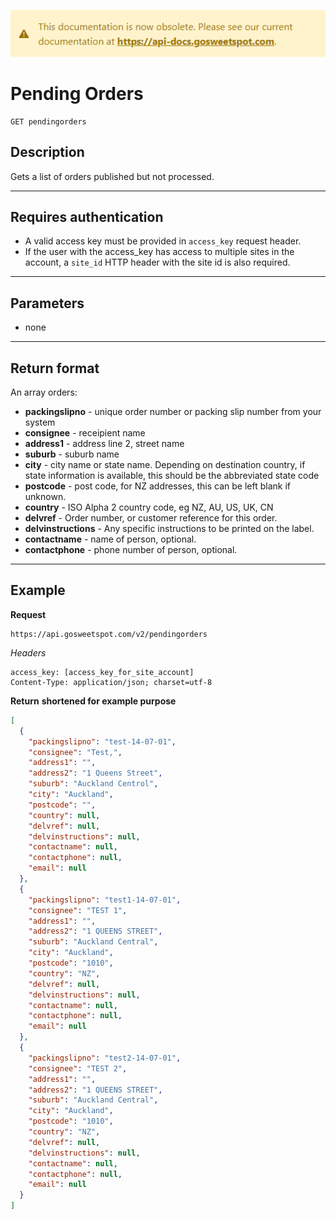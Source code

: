 [![](../obsolete-banner.png)](https://api-docs.gosweetspot.com/)

# Pending Orders

    GET pendingorders

## Description
Gets a list of orders published but not processed.

***

## Requires authentication
* A valid access key must be provided in `access_key` request header.
* If the user with the access_key has access to multiple sites in the account, a `site_id` HTTP header with the site id is also required.

***

## Parameters
- none

***

## Return format
An array orders:

- **packingslipno** - unique order number or packing slip number from your system
- **consignee** - receipient name
- **address1** - address line 2, street name
- **suburb** - suburb name
- **city** - city name or state name. Depending on destination country, if state information is available, this should be the abbreviated state code
- **postcode** - post code, for NZ addresses, this can be left blank if unknown.
- **country** - ISO Alpha 2 country code, eg NZ, AU, US, UK, CN
- **delvref** - Order number, or customer reference for this order. 
- **delvinstructions** - Any specific instructions to be printed on the label.
- **contactname** - name of person, optional.
- **contactphone** - phone number of person, optional.

***

## Example
**Request**

    https://api.gosweetspot.com/v2/pendingorders

*Headers*

    access_key: [access_key_for_site_account]
    Content-Type: application/json; charset=utf-8

        
**Return** __shortened for example purpose__
``` json
[
  {
    "packingslipno": "test-14-07-01",
    "consignee": "Test,",
    "address1": "",
    "address2": "1 Queens Street",
    "suburb": "Auckland Centrol",
    "city": "Auckland",
    "postcode": "",
    "country": null,
    "delvref": null,
    "delvinstructions": null,
    "contactname": null,
    "contactphone": null,
    "email": null
  },
  {
    "packingslipno": "test1-14-07-01",
    "consignee": "TEST 1",
    "address1": "",
    "address2": "1 QUEENS STREET",
    "suburb": "Auckland Central",
    "city": "Auckland",
    "postcode": "1010",
    "country": "NZ",
    "delvref": null,
    "delvinstructions": null,
    "contactname": null,
    "contactphone": null,
    "email": null
  },
  {
    "packingslipno": "test2-14-07-01",
    "consignee": "TEST 2",
    "address1": "",
    "address2": "1 QUEENS STREET",
    "suburb": "Auckland Central",
    "city": "Auckland",
    "postcode": "1010",
    "country": "NZ",
    "delvref": null,
    "delvinstructions": null,
    "contactname": null,
    "contactphone": null,
    "email": null
  }
]

```

